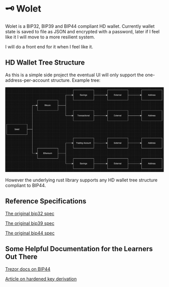 # 🗝️ Wolet

Wolet is a BIP32, BIP39 and BIP44 compliant HD wallet. Currently wallet state is saved to file as JSON and encrypted with a password, later if I feel like it I will move to a more resilient system.

I will do a front end for it when I feel like it.

## HD Wallet Tree Structure

As this is a simple side project the eventual UI will only support the one-address-per-account structure. Example tree:

![](/docs/assets/current_tree_structure.png)

However the underlying rust library supports any HD wallet tree structure compliant to BIP44.

## Reference Specifications

[The original bip32 spec](https://github.com/satoshilabs/slips/blob/master/slip-0032.md)

[The original bip39 spec](https://github.com/satoshilabs/slips/blob/master/slip-0039.md)

[The original bip44 spec](https://github.com/satoshilabs/slips/blob/master/slip-0044.md)

## Some Helpful Documentation for the Learners Out There

[Trezor docs on BIP44](https://trezor.io/learn/a/what-is-bip44)

[Article on hardened key derivation](https://medium.com/@blainemalone01/hd-wallets-why-hardened-derivation-matters-89efcdc71671)
